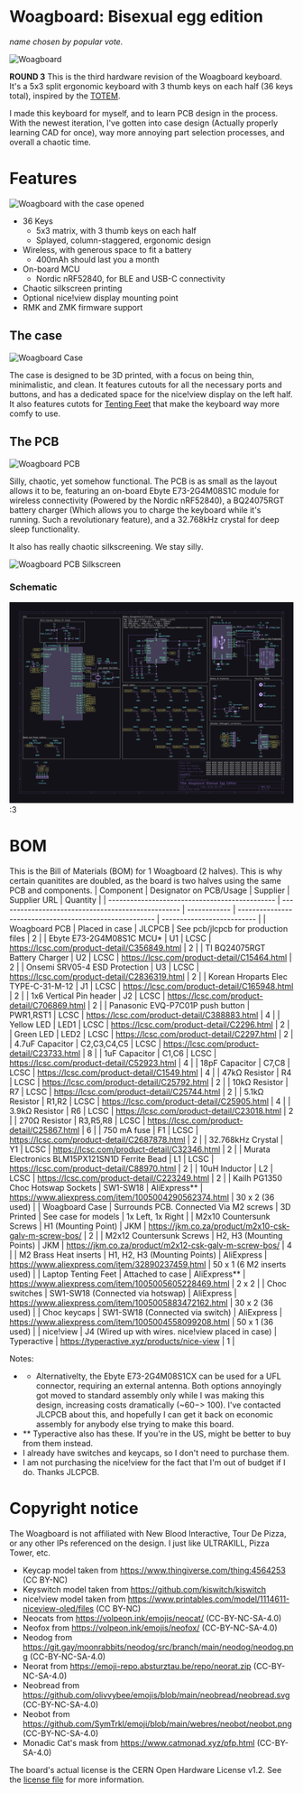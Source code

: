 # Woagboard: Bisexual egg edition
_name chosen by popular vote._

![Woagboard](./render/Render.png)

**ROUND 3** This is the third hardware revision of the Woagboard keyboard. It's a 5x3 split ergonomic keyboard with 3 thumb keys on each half (36 keys total), inspired by the [TOTEM](https://github.com/GEIGEIGEIST/TOTEM).

I made this keyboard for myself, and to learn PCB design in the process. With the newest iteration, I've gotten into case design (Actually properly learning CAD for once), way more annoying part selection processes, and overall a chaotic time.

# Features

![Woagboard with the case opened](./render/Render-Open.png)

- 36 Keys
  - 5x3 matrix, with 3 thumb keys on each half
  - Splayed, column-staggered, ergonomic design
- Wireless, with generous space to fit a battery
  - 400mAh should last you a month
- On-board MCU
  - Nordic nRF52840, for BLE and USB-C connectivity
- Chaotic silkscreen printing
- Optional nice!view display mounting point
- RMK and ZMK firmware support

## The case
![Woagboard Case](./render/Render-Angled.png)

The case is designed to be 3D printed, with a focus on being thin, minimalistic, and clean. It features cutouts for all the necessary ports and buttons, and has a dedicated space for the nice!view display on the left half.
It also features cutots for [Tenting Feet](https://www.aliexpress.com/item/1005005605228469.html) that make the keyboard way more comfy to use.

## The PCB

![Woagboard PCB](./render/Render-PCB.png)

Silly, chaotic, yet somehow functional. The PCB is as small as the layout allows it to be, featuring an on-board Ebyte E73-2G4M08S1C module for wireless connectivity (Powered by the Nordic nRF52840), a BQ24075RGT battery charger (Which allows you to charge the keyboard while it's running. Such a revolutionary feature), and a 32.768kHz crystal for deep sleep functionality.

It also has really chaotic silkscreening. We stay silly.

![Woagboard PCB Silkscreen](./render/Render-PCB-Silkscreen.png)

### Schematic

![Woagboard Schematic](./pictures/woagboard-schematic.svg)
:3

# BOM
This is the Bill of Materials (BOM) for 1 Woagboard (2 halves). This is why certain quanitites are doubled, as the board is two halves using the same PCB and components.
| Component                                      | Designator on PCB/Usage                            | Supplier     | Supplier URL                                            | Quantity                   |
| ---------------------------------------------- | -------------------------------------------------- | ------------ | ------------------------------------------------------- | -------------------------- |
| Woagboard PCB                                  | Placed in case                                     | JLCPCB       | See pcb/jlcpcb for production files                     | 2                          |
| Ebyte E73-2G4M08S1C MCU*                       | U1                                                 | LCSC         | <https://lcsc.com/product-detail/C356849.html>          | 2                          |
| TI BQ24075RGT Battery Charger                  | U2                                                 | LCSC         | <https://lcsc.com/product-detail/C15464.html>           | 2                          |
| Onsemi SRV05-4 ESD Protection                  | U3                                                 | LCSC         | <https://lcsc.com/product-detail/C2836319.html>         | 2                          |
| Korean Hroparts Elec TYPE-C-31-M-12            | J1                                                 | LCSC         | <https://lcsc.com/product-detail/C165948.html>          | 2                          |
| 1x6 Vertical Pin header                        | J2                                                 | LCSC         | <https://lcsc.com/product-detail/C706869.html>          | 2                          |
| Panasonic EVQ-P7C01P push button               | PWR1,RST1                                          | LCSC         | <https://lcsc.com/product-detail/C388883.html>          | 4                          |
| Yellow LED                                     | LED1                                               | LCSC         | <https://lcsc.com/product-detail/C2296.html>            | 2                          |
| Green LED                                      | LED2                                               | LCSC         | <https://lcsc.com/product-detail/C2297.html>            | 2                          |
| 4.7uF Capacitor                                | C2,C3,C4,C5                                        | LCSC         | <https://lcsc.com/product-detail/C23733.html>           | 8                          |
| 1uF Capacitor                                  | C1,C6                                              | LCSC         | <https://lcsc.com/product-detail/C52923.html>           | 4                          |
| 18pF Capacitor                                 | C7,C8                                              | LCSC         | <https://lcsc.com/product-detail/C1549.html>            | 4                          |
| 47kΩ Resistor                                  | R4                                                 | LCSC         | <https://lcsc.com/product-detail/C25792.html>           | 2                          |
| 10kΩ Resistor                                  | R7                                                 | LCSC         | <https://lcsc.com/product-detail/C25744.html>           | 2                          |
| 5.1kΩ Resistor                                 | R1,R2                                              | LCSC         | <https://lcsc.com/product-detail/C25905.html>           | 4                          |
| 3.9kΩ Resistor                                 | R6                                                 | LCSC         | <https://lcsc.com/product-detail/C23018.html>           | 2                          |
| 270Ω Resistor                                  | R3,R5,R8                                           | LCSC         | <https://lcsc.com/product-detail/C25867.html>           | 6                          |
| 750 mA fuse                                    | F1                                                 | LCSC         | <https://lcsc.com/product-detail/C2687878.html>         | 2                          |
| 32.768kHz Crystal                              | Y1                                                 | LCSC         | <https://lcsc.com/product-detail/C32346.html>           | 2                          |
| Murata Electronics BLM15PX121SN1D Ferrite Bead | L1                                                 | LCSC         | <https://lcsc.com/product-detail/C88970.html>           | 2                          |
| 10uH Inductor                                  | L2                                                 | LCSC         | <https://lcsc.com/product-detail/C223249.html>          | 2                          |
| Kailh PG1350 Choc Hotswap Sockets              | SW1-SW18                                           | AliExpress** | <https://www.aliexpress.com/item/1005004290562374.html> | 30 x 2 (36 used)           |
| Woagboard Case                                 | Surrounds PCB. Connected Via M2 screws             | 3D Printed   | See case for models                                     | 1x Left, 1x Right          |
| M2x10 Countersunk Screws                       | H1 (Mounting Point)                                | JKM          | <https://jkm.co.za/product/m2x10-csk-galv-m-screw-bos/> | 2                          |
| M2x12 Countersunk Screws                       | H2, H3 (Mounting Points)                           | JKM          | <https://jkm.co.za/product/m2x12-csk-galv-m-screw-bos/> | 4                          |
| M2 Brass Heat inserts                          | H1, H2, H3 (Mounting Points)                       | AliExpress   | <https://www.aliexpress.com/item/32890237459.html>      | 50 x 1 (6 M2 inserts used) |
| Laptop Tenting Feet                            | Attached to case                                   | AliExpress** | <https://www.aliexpress.com/item/1005005605228469.html> | 2 x 2                      |
| Choc switches                                  | SW1-SW18 (Connected via hotswap)                   | AliExpress   | <https://www.aliexpress.com/item/1005005883472162.html> | 30 x 2 (36 used)           |
| Choc keycaps                                   | SW1-SW18 (Connected via switch)                    | AliExpress   | <https://www.aliexpress.com/item/1005004558099208.html> | 50 x 1 (36 used)           |
| nice!view                                      | J4 (Wired up with wires. nice!view placed in case) | Typeractive  | <https://typeractive.xyz/products/nice-view>            | 1                          |

Notes:

- * Alternativelty, the Ebyte E73-2G4M08S1CX can be used for a UFL connector, requiring an external antenna. Both options annoyingly got moved to standard assembly only while I was making this design, increasing costs dramatically (~$60 -> ~$100). I've contacted JLCPCB about this, and hopefully I can get it back on economic assembly for anybody else trying to make this board.
- ** Typeractive also has these. If you're in the US, might be better to buy from them instead.
- I already have switches and keycaps, so I don't need to purchase them.
- I am not purchasing the nice!view for the fact that I'm out of budget if I do. Thanks JLCPCB.

# Copyright notice
The Woagboard is not affiliated with New Blood Interactive, Tour De Pizza, or any other IPs referenced on the design.
I just like ULTRAKILL, Pizza Tower, etc.

- Keycap model taken from https://www.thingiverse.com/thing:4564253 (CC BY-NC)
- Keyswitch model taken from https://github.com/kiswitch/kiswitch
- nice!view model taken from https://www.printables.com/model/1114611-niceview-oled/files (CC BY-NC)
- Neocats from https://volpeon.ink/emojis/neocat/ (CC-BY-NC-SA-4.0)
- Neofox from https://volpeon.ink/emojis/neofox/ (CC-BY-NC-SA-4.0)
- Neodog from https://git.gay/moonrabbits/neodog/src/branch/main/neodog/neodog.png (CC-BY-NC-SA-4.0)
- Neorat from https://emoji-repo.absturztau.be/repo/neorat.zip (CC-BY-NC-SA-4.0)
- Neobread from https://github.com/olivvybee/emojis/blob/main/neobread/neobread.svg (CC-BY-NC-SA-4.0)
- Neobot from https://github.com/SymTrkl/emoji/blob/main/webres/neobot/neobot.png (CC-BY-NC-SA-4.0)
- Monadic Cat's mask from https://www.catmonad.xyz/pfp.html (CC-BY-SA-4.0)

The board's actual license is the CERN Open Hardware License v1.2. See the [license file](./license.md) for more information.
